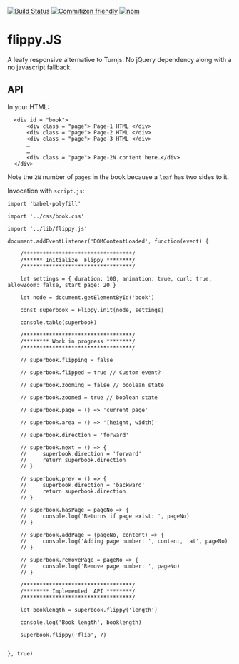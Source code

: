[![Build Status](https://travis-ci.org/marvindanig/flippy.JS.svg?branch=master)](https://travis-ci.org/marvindanig/flippy.JS) 
[![Commitizen friendly](https://img.shields.io/badge/commitizen-friendly-brightgreen.svg)](http://commitizen.github.io/cz-cli/)
[![npm](https://img.shields.io/npm/dt/flippy.JS.svg?maxAge=2592000)](https://www.npmjs.com/package/flippy)

# flippy.JS

A leafy responsive alternative to Turnjs. No jQuery dependency along with a no javascript fallback.

## API

In your HTML:

```
  <div id = "book">
      <div class = "page"> Page-1 HTML </div>
      <div class = "page"> Page-2 HTML </div>
      <div class = "page"> Page-3 HTML </div>
      …
      …
      <div class = "page"> Page-2N content here…</div>
  </div>

```
Note the `2N` number of `pages` in the book because a `leaf` has two sides to it.

Invocation with `script.js`:

```
import 'babel-polyfill'

import '../css/book.css'

import '../lib/flippy.js'

document.addEventListener('DOMContentLoaded', function(event) {

    /**********************************/
    /****** Initialize  Flippy ********/
    /**********************************/

    let settings = { duration: 100, animation: true, curl: true, allowZoom: false, start_page: 20 }

    let node = document.getElementById('book')

    const superbook = Flippy.init(node, settings)

    console.table(superbook)

    /**********************************/
    /******** Work in progress ********/
    /**********************************/

    // superbook.flipping = false

    // superbook.flipped = true // Custom event?

    // superbook.zooming = false // boolean state

    // superbook.zoomed = true // boolean state

    // superbook.page = () => 'current_page'

    // superbook.area = () => '[height, width]'

    // superbook.direction = 'forward'

    // superbook.next = () => {
    //     superbook.direction = 'forward'
    //     return superbook.direction
    // }

    // superbook.prev = () => {
    //     superbook.direction = 'backward'
    //     return superbook.direction
    // }

    // superbook.hasPage = pageNo => {
    //     console.log('Returns if page exist: ', pageNo)
    // }

    // superbook.addPage = (pageNo, content) => {
    //     console.log('Adding page number: ', content, 'at', pageNo)
    // }

    // superbook.removePage = pageNo => {
    //     console.log('Remove page number: ', pageNo)
    // }

    /**********************************/
    /******** Implemented  API ********/
    /**********************************/

    let booklength = superbook.flippy('length')

    console.log('Book length', booklength)

    superbook.flippy('flip', 7)


}, true)

```